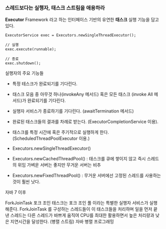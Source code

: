 ### 스레드보다는 실행자, 태스크 스트림을 애용하라

**Executor** Framework 라고 하는 인터페이스 기반의 유연한 **태스크** 실행 기능을 담고 있다.

```
ExecutorService exec = Executors.newSingleThreadExecutor();

// 실행
exec.execute(runnable);

// 종료
exec.shutdown();
```

실행자의 주요 기능들

- 특정 테스크가 완료되기를 기다린다.
- 태스크 모음 중 아무것 하나(invokeAny 메서드) 혹은 모든 태스크 (invoke All 메서드)가 완료되기를 기다린다.
- 실행자 서비스가 종료하기를 기다린다. (awaitTermination 메서드)
- 완료된 태스크들의 결과를 차례로 받는다. (ExecutorCompletionService 이용).
- 태스크를 특정 시간에 혹은 주기적으로 실행하게 한다.(ScheduledThreadPoolExecutor 이용.)


- Executors.newSingleThreadExecutor()
- Executors.newCachedThreadPool() : 태스크를 큐에 쌓이지 않고 즉시 스레드의 위임 가벼운 서버는 좋지만 무거운 서버는 비추
- Executors.newFixedThreadPool() : 무거운 서버에선 고정된 스레드를 사용하는것이 훨씬 낫다.

자바 7 이후

ForkJoinTask 포크 조인 태스크는 포크 조인 풀 이라는 특별한 실행자 서비스가 실행해준다.
ForkJoinTask 를 구성하는 스레드들이 이 태스크들을 처리하며 일을 먼저 끝낸 스레드는 다른 스레드가 바쁘게 움직여 CPU를
최대한 활용하면서 높은 처리량과 낮은 지연시간을 달성한다. (병렬 스트림) 자바 병렬 프로그래밍




